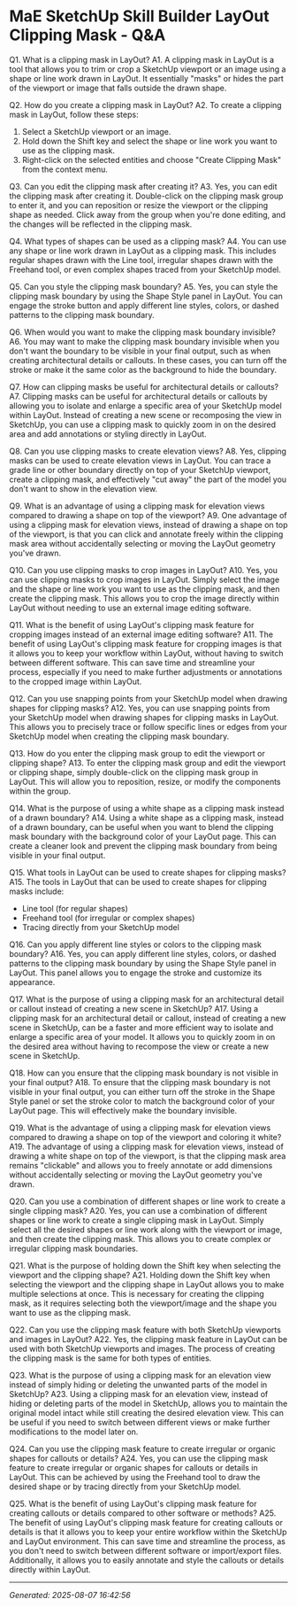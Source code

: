 # MaE SketchUp Skill Builder  LayOut Clipping Mask - Q&A

Q1. What is a clipping mask in LayOut?
A1. A clipping mask in LayOut is a tool that allows you to trim or crop a SketchUp viewport or an image using a shape or line work drawn in LayOut. It essentially "masks" or hides the part of the viewport or image that falls outside the drawn shape.

Q2. How do you create a clipping mask in LayOut?
A2. To create a clipping mask in LayOut, follow these steps:
1. Select a SketchUp viewport or an image.
2. Hold down the Shift key and select the shape or line work you want to use as the clipping mask.
3. Right-click on the selected entities and choose "Create Clipping Mask" from the context menu.

Q3. Can you edit the clipping mask after creating it?
A3. Yes, you can edit the clipping mask after creating it. Double-click on the clipping mask group to enter it, and you can reposition or resize the viewport or the clipping shape as needed. Click away from the group when you're done editing, and the changes will be reflected in the clipping mask.

Q4. What types of shapes can be used as a clipping mask?
A4. You can use any shape or line work drawn in LayOut as a clipping mask. This includes regular shapes drawn with the Line tool, irregular shapes drawn with the Freehand tool, or even complex shapes traced from your SketchUp model.

Q5. Can you style the clipping mask boundary?
A5. Yes, you can style the clipping mask boundary by using the Shape Style panel in LayOut. You can engage the stroke button and apply different line styles, colors, or dashed patterns to the clipping mask boundary.

Q6. When would you want to make the clipping mask boundary invisible?
A6. You may want to make the clipping mask boundary invisible when you don't want the boundary to be visible in your final output, such as when creating architectural details or callouts. In these cases, you can turn off the stroke or make it the same color as the background to hide the boundary.

Q7. How can clipping masks be useful for architectural details or callouts?
A7. Clipping masks can be useful for architectural details or callouts by allowing you to isolate and enlarge a specific area of your SketchUp model within LayOut. Instead of creating a new scene or recomposing the view in SketchUp, you can use a clipping mask to quickly zoom in on the desired area and add annotations or styling directly in LayOut.

Q8. Can you use clipping masks to create elevation views?
A8. Yes, clipping masks can be used to create elevation views in LayOut. You can trace a grade line or other boundary directly on top of your SketchUp viewport, create a clipping mask, and effectively "cut away" the part of the model you don't want to show in the elevation view.

Q9. What is an advantage of using a clipping mask for elevation views compared to drawing a shape on top of the viewport?
A9. One advantage of using a clipping mask for elevation views, instead of drawing a shape on top of the viewport, is that you can click and annotate freely within the clipping mask area without accidentally selecting or moving the LayOut geometry you've drawn.

Q10. Can you use clipping masks to crop images in LayOut?
A10. Yes, you can use clipping masks to crop images in LayOut. Simply select the image and the shape or line work you want to use as the clipping mask, and then create the clipping mask. This allows you to crop the image directly within LayOut without needing to use an external image editing software.

Q11. What is the benefit of using LayOut's clipping mask feature for cropping images instead of an external image editing software?
A11. The benefit of using LayOut's clipping mask feature for cropping images is that it allows you to keep your workflow within LayOut, without having to switch between different software. This can save time and streamline your process, especially if you need to make further adjustments or annotations to the cropped image within LayOut.

Q12. Can you use snapping points from your SketchUp model when drawing shapes for clipping masks?
A12. Yes, you can use snapping points from your SketchUp model when drawing shapes for clipping masks in LayOut. This allows you to precisely trace or follow specific lines or edges from your SketchUp model when creating the clipping mask boundary.

Q13. How do you enter the clipping mask group to edit the viewport or clipping shape?
A13. To enter the clipping mask group and edit the viewport or clipping shape, simply double-click on the clipping mask group in LayOut. This will allow you to reposition, resize, or modify the components within the group.

Q14. What is the purpose of using a white shape as a clipping mask instead of a drawn boundary?
A14. Using a white shape as a clipping mask, instead of a drawn boundary, can be useful when you want to blend the clipping mask boundary with the background color of your LayOut page. This can create a cleaner look and prevent the clipping mask boundary from being visible in your final output.

Q15. What tools in LayOut can be used to create shapes for clipping masks?
A15. The tools in LayOut that can be used to create shapes for clipping masks include:
- Line tool (for regular shapes)
- Freehand tool (for irregular or complex shapes)
- Tracing directly from your SketchUp model

Q16. Can you apply different line styles or colors to the clipping mask boundary?
A16. Yes, you can apply different line styles, colors, or dashed patterns to the clipping mask boundary by using the Shape Style panel in LayOut. This panel allows you to engage the stroke and customize its appearance.

Q17. What is the purpose of using a clipping mask for an architectural detail or callout instead of creating a new scene in SketchUp?
A17. Using a clipping mask for an architectural detail or callout, instead of creating a new scene in SketchUp, can be a faster and more efficient way to isolate and enlarge a specific area of your model. It allows you to quickly zoom in on the desired area without having to recompose the view or create a new scene in SketchUp.

Q18. How can you ensure that the clipping mask boundary is not visible in your final output?
A18. To ensure that the clipping mask boundary is not visible in your final output, you can either turn off the stroke in the Shape Style panel or set the stroke color to match the background color of your LayOut page. This will effectively make the boundary invisible.

Q19. What is the advantage of using a clipping mask for elevation views compared to drawing a shape on top of the viewport and coloring it white?
A19. The advantage of using a clipping mask for elevation views, instead of drawing a white shape on top of the viewport, is that the clipping mask area remains "clickable" and allows you to freely annotate or add dimensions without accidentally selecting or moving the LayOut geometry you've drawn.

Q20. Can you use a combination of different shapes or line work to create a single clipping mask?
A20. Yes, you can use a combination of different shapes or line work to create a single clipping mask in LayOut. Simply select all the desired shapes or line work along with the viewport or image, and then create the clipping mask. This allows you to create complex or irregular clipping mask boundaries.

Q21. What is the purpose of holding down the Shift key when selecting the viewport and the clipping shape?
A21. Holding down the Shift key when selecting the viewport and the clipping shape in LayOut allows you to make multiple selections at once. This is necessary for creating the clipping mask, as it requires selecting both the viewport/image and the shape you want to use as the clipping mask.

Q22. Can you use the clipping mask feature with both SketchUp viewports and images in LayOut?
A22. Yes, the clipping mask feature in LayOut can be used with both SketchUp viewports and images. The process of creating the clipping mask is the same for both types of entities.

Q23. What is the purpose of using a clipping mask for an elevation view instead of simply hiding or deleting the unwanted parts of the model in SketchUp?
A23. Using a clipping mask for an elevation view, instead of hiding or deleting parts of the model in SketchUp, allows you to maintain the original model intact while still creating the desired elevation view. This can be useful if you need to switch between different views or make further modifications to the model later on.

Q24. Can you use the clipping mask feature to create irregular or organic shapes for callouts or details?
A24. Yes, you can use the clipping mask feature to create irregular or organic shapes for callouts or details in LayOut. This can be achieved by using the Freehand tool to draw the desired shape or by tracing directly from your SketchUp model.

Q25. What is the benefit of using LayOut's clipping mask feature for creating callouts or details compared to other software or methods?
A25. The benefit of using LayOut's clipping mask feature for creating callouts or details is that it allows you to keep your entire workflow within the SketchUp and LayOut environment. This can save time and streamline the process, as you don't need to switch between different software or import/export files. Additionally, it allows you to easily annotate and style the callouts or details directly within LayOut.

---
*Generated: 2025-08-07 16:42:56*
